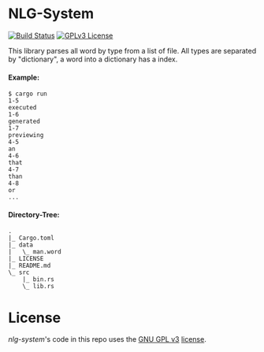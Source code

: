 NLG-System
==========

[![Build Status](https://travis-ci.org/adjivas/nlg-system.svg)](https://travis-ci.org/adjivas/nlg-system)
[![GPLv3 License](http://img.shields.io/badge/license-GPLv3-blue.svg)](https://www.gnu.org/copyleft/gpl.html)

This library parses all word by type from a list of file. All types are separated by "dictionary", a word into a dictionary has a index.

#### Example:
```shell
$ cargo run
1-5
executed 
1-6
generated 
1-7
previewing 
4-5
an 
4-6
that 
4-7
than 
4-8
or
...
```

#### Directory-Tree:

```shell
.
|_ Cargo.toml
|_ data
|   \_ man.word
|_ LICENSE
|_ README.md
\_ src
    |_ bin.rs
    \_ lib.rs
```

# License
*nlg-system*'s code in this repo uses the [GNU GPL v3](http://www.gnu.org/licenses/gpl-3.0.html) [license](https://github.com/adjivas/nlg-system/blob/master/LICENSE).

